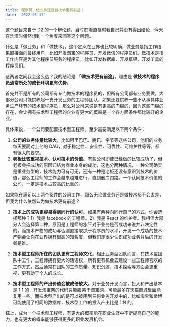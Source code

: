 ```yaml
---
title: 程序员，做业务还是做技术更有前途？
date: '2022-05-17'
---
```

这个题目来自于 D2 的一个辩论题，当时在看直播时我自己并没有得出结论，今天在洗澡时偶然想到一个角度来回答这个问题。

什么是「做业务」和「做技术」，这个定义在业界也比较明确，做业务是指工作结果直接面向最终用户，比如开发淘宝的程序员、开发微信的程序员们。做技术是指工作内容是为其他程序员服务的程序员，比如开发数据库、开发框架、开发工具的程序员们。

这两者之间我会这么选？我的结论是 **「做技术更有前途」**。理由是 **做技术的程序员通常所处的成长环境更有优势**。

首先并不是所有的公司都有专门做技术的程序员的，但所有公司都有业务要做，大部分公司只能供养起一支开发业务的工程师团队，如果还要供养一些不从事具体业务生产环节的技术型程序员，那么对公司来说是有更高的门槛的，因为这些门槛的存在，会让拥有技术型工程师的企业有更大的概率是一个各方面条件都比较好的企业。

具体来说，一个公司要配置技术型工程师，至少需要满足以下两个条件：
1. **公司的业务体量比较大**，比如阿里巴巴、腾讯、字节等这些公司，他们的业务每天要面对上亿的 DAU，对于稳定性、安全性、可靠性、可维护性等等，都有很大的要求。
2. **老板比较重视技术、认可技术的价值**。有些公司即使已经做的比较成功了，但老板会把成功的原因归结为商业本身的成功，这也分两种情况，一种公司确实是重业务型的，技术能力可有可无，还有一种是老板还没有意识到技术的价值，那么工程师的工作会越来越难进行，直到删库跑路。一个认同技术价值的公司，一定是技术占较高的比重的。

如果能在满足以上两个条件的公司工作，那么无论做业务还是做技术都不会太差，但我为什么依然认为做技术更有前途？

1. **技术上的成功更容易得到同行的认可**。如果有两种向同行自己的方式，你会选择那种？1）我是 facebook 的工程师。2）我是 React 的维护者。我相信大部分人会选择第二种，原因是工程师的水平对于业务是否成功来说并非决定性的，而技术产物的成功与否则直接取决于程序员的水平，开发一个成功的技术产物会让你在业界拥有很高的知名度，但我们却很少认识成功业务背后的开发者是谁。

2. **技术型工程师所在的团队更有工程师文化**。相比业务型团队而言，在技术型团队中工作，工程师拥有更大的话语权，所有更有机会去建设一些工程师喜欢的工作方式，然后通常在团队的工作质量、知识沉淀、技术探索等方面会更重视，更有助于个人的成长。

3. **技术型工程师的产出价值会被成倍放大**。对于业务开发而言，投入和产出基本是 1:1 的，开发淘宝网的代码只能服务于淘宝网，可能最多在天猫商城里面能复用一些。而技术型产出的是可以被用到任何业务开发中的，比如淘宝和微博可能使用了相同的数据库，技术型工作的投入产出比是 1:N 的。

综上，成为一个技术型工程师，有更大的概率能在职业生涯中不断提高自己的能力，也有更大的概率能够获得更多的职业发展机会。
